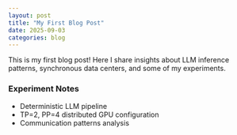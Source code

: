 ```yaml
---
layout: post
title: "My First Blog Post"
date: 2025-09-03
categories: blog
---
```


This is my first blog post! Here I share insights about LLM inference patterns, synchronous data centers, and some of my experiments.

### Experiment Notes
- Deterministic LLM pipeline
- TP=2, PP=4 distributed GPU configuration
- Communication patterns analysis
